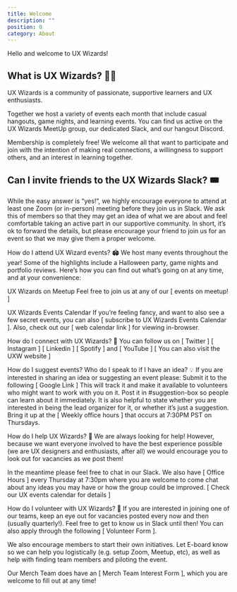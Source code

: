 ```yaml
---
title: Welcome
description: ""
position: 0
category: About
---
```

Hello and welcome to UX Wizards!

## What is UX Wizards? 🧙🏽

UX Wizards is a community of passionate, supportive learners and UX enthusiasts.

Together we host a variety of events each month that include casual hangouts, game nights, and learning events. You can find us active on the UX Wizards MeetUp group, our dedicated Slack, and our hangout Discord.

Membership is completely free! We welcome all that want to participate and join with the intention of making real connections, a willingness to support others, and an interest in learning together.

## Can I invite friends to the UX Wizards Slack? 🎟️

While the easy answer is “yes!”, we highly encourage everyone to attend at least one Zoom (or in-person) meeting before they join us in Slack. We ask this of members so that they may get an idea of what we are about and feel comfortable taking an active part in our supportive community. In short, it’s ok to forward the details, but please encourage your friend to join us for an event so that we may give them a proper welcome.

How do I attend UX Wizard events? 🏟️
We host many events throughout the year! Some of the highlights include a Halloween party, game nights and portfolio reviews. Here’s how you can find out what’s going on at any time, and at your convenience:

UX Wizards on Meetup
Feel free to join us at any of our \[ events on meetup! ]

UX Wizards Events Calendar
If you’re feeling fancy, and want to also see a few secret events, you can also
\[ subscribe to UX Wizards Events Calendar ].
Also, check out our \[ web calendar link ] for viewing in-browser.

How do I connect with UX Wizards? 🐬
You can follow us on \[ Twitter ] \[ Instagram ] \[ Linkedin ] \[ Spotify ] and \[ YouTube ]
\[ You can also visit the UXW website ]

How do I suggest events? Who do I speak to if I have an idea? 💡
If you are interested in sharing an idea or suggesting an event please:
Submit it to the following \[ Google Link ] This will track it and make it available to volunteers who might want to work with you on it.
Post it in #suggestion-box so people can learn about it immediately. It is also helpful to state whether you are interested in being the lead organizer for it, or whether it’s just a suggestion.
Bring it up at the \[ Weekly office hours ] that occurs at 7:30PM PST on Thursdays.

How do I help UX Wizards? 💪
We are always looking for help! However, because we want everyone involved to have the best experience possible (we are UX designers and enthusiasts, after all) we would encourage you to look out for vacancies as we post them!

In the meantime please feel free to chat in our Slack. We also have \[ Office Hours ] every Thursday at 7:30pm where you are welcome to come chat about any ideas you may have or how the group could be improved. \[ Check our UX events calendar for details ]

How do I volunteer with UX Wizards? 🔨
If you are interested in joining one of our teams, keep an eye out for vacancies posted every now and then (usually quarterly!). Feel free to get to know us in Slack until then! You can also apply through the following \[ Volunteer Form ].

We also encourage members to start their own initiatives. Let E-board know so we can help you logistically (e.g. setup Zoom, Meetup, etc), as well as help with finding team members and piloting the event.

Our Merch Team does have an \[ Merch Team Interest Form ], which you are welcome to fill out at any time!